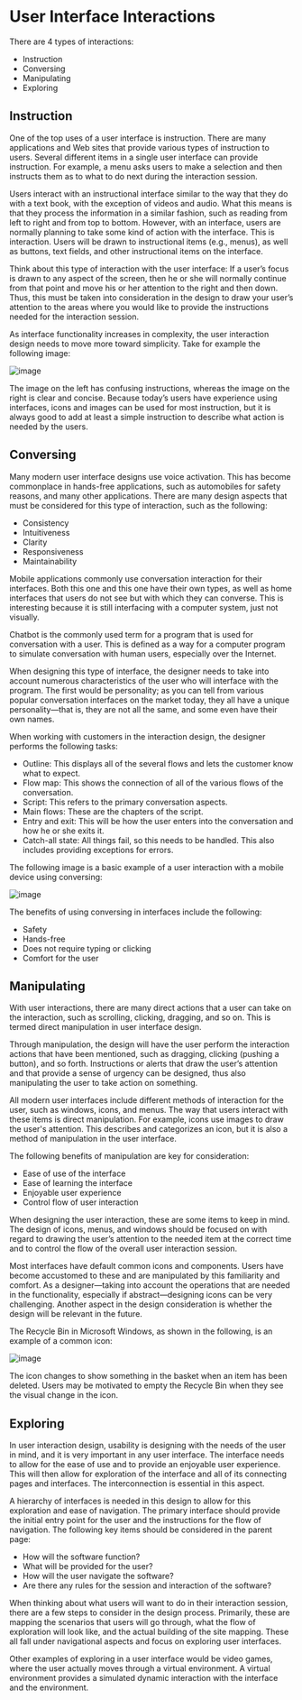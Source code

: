 # User Interface Interactions

There are 4 types of interactions:

- Instruction
- Conversing
- Manipulating
- Exploring

## Instruction

One of the top uses of a user interface is instruction. There are many applications and Web sites that provide various types of instruction to users. Several different items in a single user interface can provide instruction. For example, a menu asks users to make a selection and then instructs them as to what to do next during the interaction session.

Users interact with an instructional interface similar to the way that they do with a text book, with the exception of videos and audio. What this means is that they process the information in a similar fashion, such as reading from left to right and from top to bottom. However, with an interface, users are normally planning to take some kind of action with the interface. This is interaction. Users will be drawn to instructional items (e.g., menus), as well as buttons, text fields, and other instructional items on the interface.

Think about this type of interaction with the user interface: If a user’s focus is drawn to any aspect of the screen, then he or she will normally continue from that point and move his or her attention to the right and then down. Thus, this must be taken into consideration in the design to draw your user’s attention to the areas where you would like to provide the instructions needed for the interaction session.

As interface functionality increases in complexity, the user interaction design needs to move more toward simplicity. Take for example the following image:

![image](https://user-images.githubusercontent.com/73081144/184062698-f54aaeef-2956-42c6-8410-9d503a3ea2c6.png)

The image on the left has confusing instructions, whereas the image on the right is clear and concise. Because today’s users have experience using interfaces, icons and images can be used for most instruction, but it is always good to add at least a simple instruction to describe what action is needed by the users.

## Conversing

Many modern user interface designs use voice activation. This has become commonplace in hands-free applications, such as automobiles for safety reasons, and many other applications. There are many design aspects that must be considered for this type of interaction, such as the following:

- Consistency
- Intuitiveness
- Clarity
- Responsiveness
- Maintainability

Mobile applications commonly use conversation interaction for their interfaces. Both this one and this one have their own types, as well as home interfaces that users do not see but with which they can converse. This is interesting because it is still interfacing with a computer system, just not visually.

Chatbot is the commonly used term for a program that is used for conversation with a user. This is defined as a way for a computer program to simulate conversation with human users, especially over the Internet.

When designing this type of interface, the designer needs to take into account numerous characteristics of the user who will interface with the program. The first would be personality; as you can tell from various popular conversation interfaces on the market today, they all have a unique personality—that is, they are not all the same, and some even have their own names.

When working with customers in the interaction design, the designer performs the following tasks:

- Outline: This displays all of the several flows and lets the customer know what to expect.
- Flow map: This shows the connection of all of the various flows of the conversation.
- Script: This refers to the primary conversation aspects.
- Main flows: These are the chapters of the script.
- Entry and exit: This will be how the user enters into the conversation and how he or she exits it.
- Catch-all state: All things fail, so this needs to be handled. This also includes providing exceptions for errors.

The following image is a basic example of a user interaction with a mobile device using conversing:

![image](https://user-images.githubusercontent.com/73081144/184062945-7f3e2c30-4554-4835-ad57-19326a8f375c.png)

The benefits of using conversing in interfaces include the following:

- Safety
- Hands-free
- Does not require typing or clicking
- Comfort for the user

## Manipulating

With user interactions, there are many direct actions that a user can take on the interaction, such as scrolling, clicking, dragging, and so on. This is termed direct manipulation in user interface design.

Through manipulation, the design will have the user perform the interaction actions that have been mentioned, such as dragging, clicking (pushing a button), and so forth. Instructions or alerts that draw the user’s attention and that provide a sense of urgency can be designed, thus also manipulating the user to take action on something.

All modern user interfaces include different methods of interaction for the user, such as windows, icons, and menus. The way that users interact with these items is direct manipulation. For example, icons use images to draw the user's attention. This describes and categorizes an icon, but it is also a method of manipulation in the user interface.

The following benefits of manipulation are key for consideration:

- Ease of use of the interface
- Ease of learning the interface
- Enjoyable user experience
- Control flow of user interaction

When designing the user interaction, these are some items to keep in mind. The design of icons, menus, and windows should be focused on with regard to drawing the user’s attention to the needed item at the correct time and to control the flow of the overall user interaction session.

Most interfaces have default common icons and components. Users have become accustomed to these and are manipulated by this familiarity and comfort. As a designer—taking into account the operations that are needed in the functionality, especially if abstract—designing icons can be very challenging. Another aspect in the design consideration is whether the design will be relevant in the future.

The Recycle Bin in Microsoft Windows, as shown in the following, is an example of a common icon:

![image](https://user-images.githubusercontent.com/73081144/184063133-a9fb1f1b-6930-4408-a84d-c79a81a5d20b.png)

The icon changes to show something in the basket when an item has been deleted. Users may be motivated to empty the Recycle Bin when they see the visual change in the icon.

## Exploring

In user interaction design, usability is designing with the needs of the user in mind, and it is very important in any user interface. The interface needs to allow for the ease of use and to provide an enjoyable user experience. This will then allow for exploration of the interface and all of its connecting pages and interfaces. The interconnection is essential in this aspect.

A hierarchy of interfaces is needed in this design to allow for this exploration and ease of navigation. The primary interface should provide the initial entry point for the user and the instructions for the flow of navigation. The following key items should be considered in the parent page:

- How will the software function?
- What will be provided for the user?
- How will the user navigate the software?
- Are there any rules for the session and interaction of the software?

When thinking about what users will want to do in their interaction session, there are a few steps to consider in the design process. Primarily, these are mapping the scenarios that users will go through, what the flow of exploration will look like, and the actual building of the site mapping. These all fall under navigational aspects and focus on exploring user interfaces.

Other examples of exploring in a user interface would be video games, where the user actually moves through a virtual environment. A virtual environment provides a simulated dynamic interaction with the interface and the environment.
